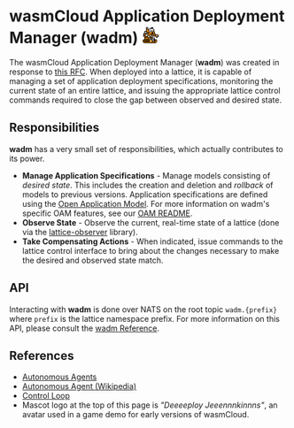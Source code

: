 # wasmCloud Application Deployment Manager (wadm) ![deploy jenkins](./deployjenkins.png)

The wasmCloud Application Deployment Manager (**wadm**) was created in response to [this RFC](https://github.com/wasmCloud/wasmcloud-otp/issues/177). When deployed into a lattice, it is capable of managing a set of application deployment specifications, monitoring the current state of an entire lattice, and issuing the appropriate lattice control commands required to close the gap between observed and desired state.

## Responsibilities
**wadm** has a very small set of responsibilities, which actually contributes to its power. 

* **Manage Application Specifications** - Manage models consisting of _desired state_. This includes the creation and deletion and _rollback_ of models to previous versions. Application specifications are defined using the [Open Application Model](https://oam.dev/). For more information on wadm's specific OAM features, see our [OAM README](./oam/README.md).
* **Observe State** - Observe the current, real-time state of a lattice (done via the [lattice-observer](https://github.com/wasmCloud/lattice-observer) library).
* **Take Compensating Actions** - When indicated, issue commands to the lattice control interface to bring about the changes necessary to make the desired and observed state match.

## API
Interacting with **wadm** is done over NATS on the root topic `wadm.{prefix}` where `prefix` is the lattice namespace prefix. For more information on this API, please consult the [wadm Reference](https://wasmcloud.dev/reference/wadm).

## References
* [Autonomous Agents](https://www.sciencedirect.com/topics/computer-science/autonomous-agent)
* [Autonomous Agent (Wikipedia)](https://en.wikipedia.org/wiki/Autonomous_agent)
* [Control Loop](https://en.wikipedia.org/wiki/Control_loop)
* Mascot logo at the top of this page is _"Deeeeploy Jeeennnkinnns"_, an avatar used in a game demo for early versions of wasmCloud.